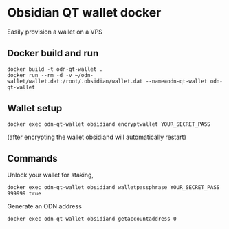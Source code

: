 # Obsidian QT wallet docker

Easily provision a wallet on a VPS

## Docker build and run
```
docker build -t odn-qt-wallet .
docker run --rm -d -v ~/odn-wallet/wallet.dat:/root/.obsidian/wallet.dat --name=odn-qt-wallet odn-qt-wallet
```

## Wallet setup
```
docker exec odn-qt-wallet obsidiand encryptwallet YOUR_SECRET_PASS
```
(after encrypting the wallet obsidiand will automatically restart)


## Commands
Unlock your wallet for staking, 
```
docker exec odn-qt-wallet obsidiand walletpassphrase YOUR_SECRET_PASS 999999 true
```

Generate an ODN address
```
docker exec odn-qt-wallet obsidiand getaccountaddress 0
```
